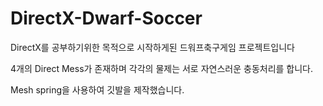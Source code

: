 # DirectX-Dwarf-Soccer

DirectX를 공부하기위한 목적으로 시작하게된 드워프축구게임 프로젝트입니다<p>
4개의 Direct Mess가 존재하며 각각의 물제는 서로 자연스러운 충동처리를 합니다.<p>
Mesh spring을 사용하여 깃발을 제작했습니다. <p>
